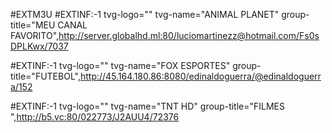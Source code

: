 #EXTM3U
#EXTINF:-1 tvg-logo="" tvg-name="ANIMAL PLANET" group-title="MEU CANAL FAVORITO",http://server.globalhd.ml:80/luciomartinezz@hotmail.com/Fs0sDPLKwx/7037

#EXTINF:-1 tvg-logo="" tvg-name="FOX ESPORTES" group-title="FUTEBOL",http://45.164.180.86:8080/edinaldoguerra/@edinaldoguerra/152

#EXTINF:-1 tvg-logo="" tvg-name="TNT HD" group-title="FILMES ",http://b5.vc:80/022773/J2AUU4/72376
